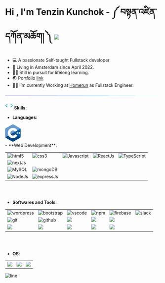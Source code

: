 # Hi , I'm Tenzin Kunchok - ༼ བསྟན་འཛིན་དཀོན་མཆོག། ༽ </b><img src="https://media.giphy.com/media/hvRJCLFzcasrR4ia7z/giphy.gif" width="35">

- 💻 A passionate Self-taught Fullstack developer
- 📍 Living in Amsterdam since April 2022.
- 👨‍🎓 Still in pursuit for lifelong learning.
- 🌏 Portfolio [link](https://tenzin.tibet.dev)
- 🧑‍💻 I’m currently Working at [Homerun](https://homerun.co) as Fullstack Engineer.

![Divider](./assets/line.gif)

<img
src="./assets/skill.webp"
  width="25"> **Skills**:

- **Languages**:

<img src="./assets/c-plusplus.svg" width="50px">
<!-- icons source devicon.dev -->
<br>
- **Web Development**:
<table>
  <tr>
    <td>
            <img src="https://cdn.jsdelivr.net/gh/devicons/devicon@latest/icons/html5/html5-original.svg" width='50px' alt='html5' />
    </td>
    <td>
            <img src="https://cdn.jsdelivr.net/gh/devicons/devicon@latest/icons/css3/css3-original.svg" width='50px' alt='css3'/>
    </td>
    <td>
            <img src="https://cdn.jsdelivr.net/gh/devicons/devicon@latest/icons/javascript/javascript-plain.svg" width='50px' alt='Javascript' />
    </td>
    <td>
            <img src="https://cdn.jsdelivr.net/gh/devicons/devicon@latest/icons/react/react-original.svg" width='50px' alt='ReactJs'/>
    </td>
    <td>
            <img src="https://cdn.jsdelivr.net/gh/devicons/devicon@latest/icons/typescript/typescript-original.svg" width='50px' alt='TypeScript' />
    </td>
  </tr>
  <tr>
  <td>
            <img src="https://cdn.jsdelivr.net/gh/devicons/devicon@latest/icons/nextjs/nextjs-original.svg"  width='50px' alt='nextJs'/>
          
  </td>
  </tr>
  <tr>
    <td>
            <img src="https://cdn.jsdelivr.net/gh/devicons/devicon@latest/icons/mysql/mysql-original.svg" width='50px' alt='MySQL' />
    </td>
    <td>
            <img src="https://cdn.jsdelivr.net/gh/devicons/devicon@latest/icons/mongodb/mongodb-original-wordmark.svg" width='50px' alt='mongoDB'/>
    </td>
  </tr>
  <tr>
    <td>
            <img src="https://cdn.jsdelivr.net/gh/devicons/devicon@latest/icons/nodejs/nodejs-plain-wordmark.svg" width='50px' alt='NodeJs'/>
    </td>
    <td>
            <img src="https://cdn.jsdelivr.net/gh/devicons/devicon@latest/icons/express/express-original.svg" width='50px' alt='expressJs'/>
    </td>
  </tr>
</table>

<br>

<br>

- **Softwares and Tools**:
<table>
  <tr>
    <td>
            <img src="https://cdn.jsdelivr.net/gh/devicons/devicon@latest/icons/wordpress/wordpress-original.svg" width='50px' alt='wordpress'/>
    </td>
    <td>
            <img src="https://cdn.jsdelivr.net/gh/devicons/devicon@latest/icons/bootstrap/bootstrap-original.svg" width='50px' alt='bootstrap'/>
    </td>
    <td>
            <img src="https://cdn.jsdelivr.net/gh/devicons/devicon@latest/icons/vscode/vscode-original.svg" width='50px' alt='vscode'/>
    </td>
    <td>
            <img src="https://cdn.jsdelivr.net/gh/devicons/devicon@latest/icons/npm/npm-original-wordmark.svg" width='50px' alt='npm'/>
    </td>
    <td>
            <img src="https://cdn.jsdelivr.net/gh/devicons/devicon@latest/icons/firebase/firebase-original.svg"  width='50px' alt='firebase'/>
    </td>
    <td>
            <img src="https://cdn.jsdelivr.net/gh/devicons/devicon@latest/icons/slack/slack-original.svg" width='50px' alt='slack'/>
    </td>
  </tr>
  <tr>
    <td>
            <img src="https://cdn.jsdelivr.net/gh/devicons/devicon@latest/icons/git/git-original.svg" width='50px' alt='git'/>
    </td>
    <td>
            <img src="https://cdn.jsdelivr.net/gh/devicons/devicon@latest/icons/github/github-original-wordmark.svg" width='50px' alt='github'/>
    </td>
    <td>
      <img src='https://github.com/Tenzijn/Tenzijn/assets/145247192/9e2711d5-42e4-4db1-8532-f8327dcf4a4c' width='50px'>
    </td>
    <td>
      <img src='https://github.com/Tenzijn/Tenzijn/assets/145247192/d44fd837-fa60-427a-9657-3057a761df09' width='50px'>
    </td>
    <td>
      <img src='https://github.com/Tenzijn/Tenzijn/assets/145247192/915c5a86-2afa-4918-af45-89a6702121d8' width='50px'>
    </td>
  </tr>
  <tr>
    <td>
      <img src='https://img.icons8.com/?size=100&id=4PiNHtUJVbLs&format=png&color=000000' width='50px'>
    </td>
    <td>
      <img src='https://img.icons8.com/?size=100&id=r9QJ0VFFrn7T&format=png&color=000000' width='50px'>
    </td>
    <td>
      <img src='https://github.com/Tenzijn/Tenzijn/assets/145247192/3e28e57e-b697-4ffa-99a7-9b3a7d554a2f' width='50px'>
    </td>
    <td>
      <img src='https://github.com/Tenzijn/Tenzijn/assets/145247192/153f5189-df95-41ef-b27b-cfd440b5f4b9' width='50px'>
    </td>
    <td>
      <img src='https://github.com/Tenzijn/Tenzijn/assets/145247192/83fdf03f-a9db-4eb7-a237-5e13800dc52b' width='50px'>
    </td>
  </tr>
</table>
<br>
<br>

- **OS**:
<table>
  <tr>
    <td>
      <img src='https://github.com/Tenzijn/Tenzijn/assets/145247192/89037715-dc92-4273-b636-a43081cabfa2' width='50px'>
    </td>
    <td>
      <img src='https://github.com/Tenzijn/Tenzijn/assets/145247192/34f85dcd-30ee-4489-ab83-e68395d7f04d' width='50px'>
    </td>
    <td>
      <img src='https://github.com/Tenzijn/Tenzijn/assets/145247192/af98d730-99a7-40e6-8120-5317ceee2c38' width='50px'>
    </td>
  </tr>
</table>

<img src="https://user-images.githubusercontent.com/73097560/115834477-dbab4500-a447-11eb-908a-139a6edaec5c.gif"
  alt='line'>
